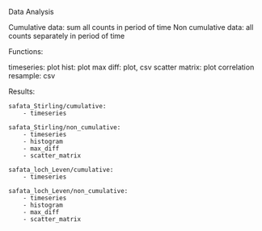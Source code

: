 Data Analysis

Cumulative data: sum all counts in period of time
Non cumulative data: all counts separately in period of time

Functions:

timeseries: plot
hist: plot
max diff: plot, csv
scatter matrix: plot
correlation resample: csv

Results:

    safata_Stirling/cumulative:
        - timeseries

    safata_Stirling/non_cumulative:
        - timeseries
        - histogram
        - max_diff
        - scatter_matrix

    safata_loch_Leven/cumulative:
        - timeseries
    
    safata_loch_Leven/non_cumulative:
        - timeseries
        - histogram
        - max_diff
        - scatter_matrix

